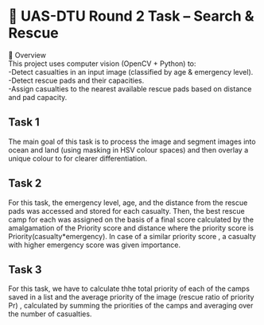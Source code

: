 # 🚁 UAS-DTU Round 2 Task – Search & Rescue
📌 Overview  
This project uses computer vision (OpenCV + Python) to:  
-Detect casualties in an input image (classified by age & emergency level).  
-Detect rescue pads and their capacities.  
-Assign casualties to the nearest available rescue pads based on distance and pad capacity.  

## Task 1
The main goal of this task is to process the image and segment images into ocean and land (using masking in HSV colour spaces) and then overlay a unique colour to for clearer differentiation.

## Task 2
For this task, the emergency level, age, and the distance from the rescue pads was accessed and stored for each casualty. Then, the best rescue camp for each was assigned on the basis of a final score calculated by the amalgamation of the Priority score and distance where the priority score is Priority(casualty*emergency). In case of a similar priority score , a casualty with higher emergency score was given importance.

## Task 3
For this task, we have to calculate thhe total priority of each of the camps saved in a list and the average priority of the image (rescue ratio of priority Pr) , calculated by summing the priorities of the camps and averaging over the number of casualties.
